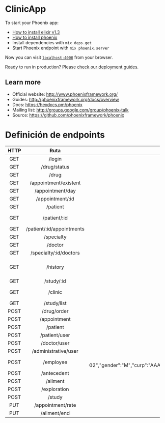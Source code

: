 # ClinicApp

To start your Phoenix app:

  * [How to install elixir v1.3](https://github.com/taylor/kiex)
  * [How to install phoenix](http://www.phoenixframework.org/docs/installation)
  * Install dependencies with `mix deps.get`
  * Start Phoenix endpoint with `mix phoenix.server`

Now you can visit [`localhost:4000`](http://localhost:4000) from your browser.

Ready to run in production? Please [check our deployment guides](http://www.phoenixframework.org/docs/deployment).

## Learn more

  * Official website: http://www.phoenixframework.org/
  * Guides: http://phoenixframework.org/docs/overview
  * Docs: https://hexdocs.pm/phoenix
  * Mailing list: http://groups.google.com/group/phoenix-talk
  * Source: https://github.com/phoenixframework/phoenix

# Definición de endpoints
| HTTP | Ruta      | Parámetros | Respuesta |
| :--: | :-------: | :--------: | :-------: |
| GET  | /login    | username, password | {"user":{"name":"hola","level":"doctor","id":5}} |
| GET  | /drug/status | NULL   | {"drugs":[{"quantity":4,"name":"drug","id":1},{"quantity":8,"name":"drug4","id":4}]} **or** {"result":false}%|
| GET  | /drug | NULL |{"drugs":[{"quantity":4,"price":90.0,"name":"drug","id":1}]} |
| GET  | /appointment/existent | date, id_doctor | {"appointments":[{"hour":"08:00:00"},{"hour":"09:00:00"}]} |
| GET  | /appointment/day | date=YYYY-MM-DD&id_doctor=5 | {"appointments":[{"patient_name":"Lalo","patient_id":2,"appointment_id":6},{"patient_name":"Lalo","patient_id":2,"appointment_id":7}]} |
| GET  | /appointment/:id | <-- | {"patients_name":"Lalo","doctors_name":"hola","date":"2016-11-29"} |
| GET  | /patient | NULL | {"patients":[{"name":"Lalo","id_clinic_history":1,"id":2}]} | 
| GET  | /patient/:id | <-- | {"patient":{"rfc":"AAAA000000000","phone":"477787878","name":"Lalo","last_name":"Aguilera","gender":"M","email":"lalo@lalo.com","date_of_birth":"1996-02-23","curp":"AAAA000000HAAAAA00","address":"mi casa"}} |
| GET  | /patient/:id/appointments | id | {"appointments":[{"type":"primera vez","status":0,"satisfaction":null,"id":3,"doctors_name":"hola","date":"2016-11-29"}]} |
| GET  | /specialty | NULL | {"specialties":[{"opening_time":"08:08:08","name":"lalo","id":1,"extension":"hola","description":"hola","cost":18.89999962,"closing_time":"08:08:08"}]} |
| GET  | /doctor | NULL | {"doctors":[{"specialty":"lalo","name":"hola","id":5}]} |
| GET  | /specialty/:id/doctors | <-- |  |
| GET  | /history | id_patient | {"last_exploration":{"temperature":18.0,"observations":null,"heart_rate":17,"breathing_frec":17,"blood_pressure":17.0},"antecedents":[{"type":"patologico          ","name":"antecedent","description":"antecedent"}],"ailments":[{"symptom_location":"mucho dolor","main_symptom":"dolor","end_date":"2013-01-11","date_of_detection":"2016-01-29","colateral_symptom":"dolor"}]} |
| GET  | /study/:id  | <--  |  {"treatment":"study","result":"study","indications":"study","id":1,"diagosis":"study","date":"2016-01-11"} |
| GET  | /clinic | NULL |{"clinics":[{"phone":"clinicphone","opening_time":"open","open_days":"open","name":"clinic","manager":"clmanager","id":1,"email":"lalo@email.com","closing_time":"close","address":"clinicaddresss"}]} |
| GET  | /study/list | id_patient | {"studies":[{"id":1, "date":"YYYY-MM-DD", "type":"type"}]} |
| POST | /drug/order | **Preguntar a equipo de ale** | **Preguntar a equipo de ale** |
| POST | /appointment | id_patient, date("YYYY-MM-DD 00:00:00"), status, id_doctor | true or false |
| POST | /patient | name, last-name, date_of_birth, gender, curp, rfc, address, email, phone | true or false |
| POST | /patient/user | id_patient, username, password | {"result":"true"} |
| POST | /doctor/user | id_doctor, username, password | true or false |
| POST | /administrative/user | id_admin, username, password | true or false |
| POST | /employee | {"employee":{"name":"lalo","last_name":"lalo","date_birth":"2010-02-02","gender":"M","curp":"AAAA000000HAAAAA00","rfc":"AAAA000000000","address":"address","email":"lalo@lalo.com","phone":"4777867","profession":"doctor","job":"doctor","specialty_id":1}} | {"id":8} |
| POST | /antecedent | id_history, type, name, description | true or false |
| POST | /ailment | id_history,main_symtopm, colateral_symptom, symptom_localization | true or false |
| POST | /exploration | id_history, temperature, blood_pressure, heart_rate, breathing_frec, observations | true or false |
| POST | /study | date, type, diagnosis, result, indications, treatment, id_doctor, id_history | true or false |
| PUT | /appointment/rate | id, rate | true or false |
| PUT | /ailment/end | id | true **or** false |


